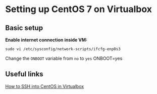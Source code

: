 # Setting up CentOS 7 on Virtualbox

## Basic setup

**Enable internet connection inside VM:**

    sudo vi /etc/sysconfig/network-scripts/ifcfg-enp0s3

Change the `ONBOOT` variable  from `no` to `yes`
    ONBOOT=yes

## Useful links

[How to SSH into CentOS in Virtualbox](https://www.ericlin.me/2016/05/how-to-ssh-into-centos-in-virtualbox/)
